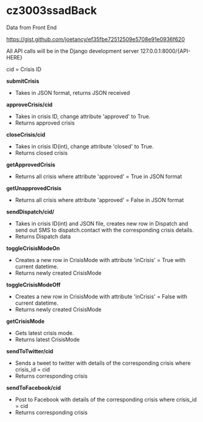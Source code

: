 # cz3003ssadBack

Data from Front End

https://gist.github.com/joetancy/ef35fbe72512509e5708e91e0936f620

All API calls will be in the Django development server
127.0.0.1:8000/{API-HERE}

cid = Crisis ID

**submitCrisis**

* Takes in JSON format, returns JSON received

**approveCrisis/cid**

* Takes in crisis ID, change attribute 'approved' to True.
* Returns approved crisis

**closeCrisis/cid**

* Takes in crisis ID(int), change attribute 'closed' to True.
* Returns closed crisis

**getApprovedCrisis**

* Returns all crisis where attribute 'approved' = True in JSON format

**getUnapprovedCrisis**

* Returns all crisis where attribute 'approved' = False in JSON format

**sendDispatch/cid/**

* Takes in crisis ID(int) and JSON file, creates new row in
Dispatch and send out SMS to dispatch.contact with the corresponding crisis details.
* Returns Dispatch data

**toggleCrisisModeOn**

* Creates a new row in CrisisMode with attribute 'inCrisis' = True with current datetime.
* Returns newly created CrisisMode

**toggleCrisisModeOff**

* Creates a new row in CrisisMode with attribute 'inCrisis' = False with current datetime.
* Returns newly created CrisisMode

**getCrisisMode**

* Gets latest crisis mode.
* Returns latest CrisisMode

**sendToTwitter/cid**

* Sends a tweet to twitter with details of the corresponding crisis where crisis_id = cid
* Returns corresponding crisis

**sendToFacebook/cid**

* Post to Facebook with details of the corresponding crisis where crisis_id = cid
* Returns corresponding crisis
